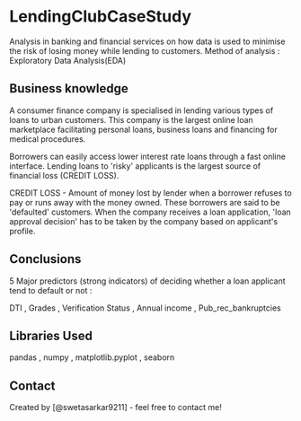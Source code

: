 # LendingClubCaseStudy

Analysis in banking and financial services on how data is used to minimise the risk of losing money while lending to customers. Method of analysis : Exploratory Data Analysis(EDA)

## Business knowledge

A consumer finance company is specialised in lending various types of loans to urban customers. This company is the largest online loan marketplace facilitating personal loans, business loans and financing for medical procedures.

Borrowers can easily access lower interest rate loans through a fast online interface. Lending loans to 'risky' applicants is the largest source of financial loss (CREDIT LOSS).

CREDIT LOSS - Amount of money lost by lender when a borrower refuses to pay or runs away with the money owned. These borrowers are said to be 'defaulted' customers.
When the company receives a loan application, 'loan approval decision' has to be taken by the company based on applicant's profile.

## Conclusions

5 Major predictors (strong indicators) of deciding whether a loan applicant tend to default or not :

DTI , Grades , Verification Status , Annual income , Pub_rec_bankruptcies

## Libraries Used

pandas , numpy , matplotlib.pyplot , seaborn

## Contact
Created by [@swetasarkar9211] - feel free to contact me!

